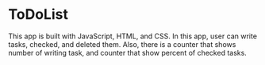 # ToDoList 
This app is built with JavaScript, HTML, and CSS.
In this app, user can write tasks, checked, and deleted them. Also, there is a counter that shows number of writing task, 
and counter that show percent of checked tasks.